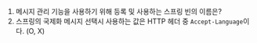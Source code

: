 1. 메시지 관리 기능을 사용하기 위해 등록 및 사용하는 스프링 빈의 이름은?
2. 스프링의 국제화 메시지 선택시 사용하는 값은 HTTP 헤더 중 `Accept-Language`이다. (O, X)
